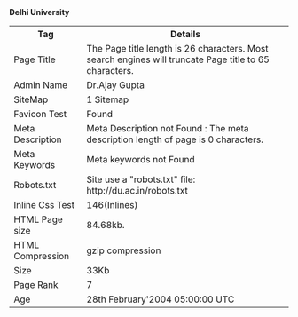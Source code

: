 <html>
<body>
<b>Delhi University</b>
<table>
<tr>
<th> Tag </th>
<th> Details</th>
</tr>
<tr>
<td>Page Title</td>
<td>
The Page title length  is 26 characters. Most search engines will truncate Page title to 65 characters.</td>
</tr>
<tr>
<td>Admin Name</td>
<td>Dr.Ajay Gupta</td>
</tr>
<tr>
<td>SiteMap</td>
<td> 1 Sitemap </td>
</tr>
<tr>
<td> Favicon Test </td>
<td> Found </td>
</tr>
<tr>
<td>Meta Description</td> 
<td>Meta Description not Found : The meta description length of page is 0 characters.</td>
</tr>
<tr>
<td>Meta Keywords</td>
<td>Meta keywords not Found</td>
</tr>
<tr>
<td>Robots.txt</td>
<td>
Site use a "robots.txt" file: http://du.ac.in/robots.txt</td>
</tr>
<tr>
<td>Inline Css Test</td>
<td>146(Inlines)</td>
</tr>
<tr>
<td>HTML Page size</td>
<td>84.68kb.</td>
</tr>
<tr>
<td>HTML Compression </td>
<td>gzip compression</td>
</tr>
<tr>
<td> Size </td>
<td>33Kb</td>
</tr>
<tr>
<td>Page Rank</td>
<td>7</td>
</tr>
<tr>
<td>Age</td>
<td>28th February'2004 05:00:00 UTC</td>
</tr>


</table>
<body/>
<html/>
